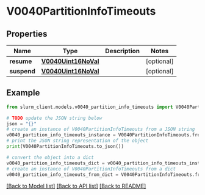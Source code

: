 # V0040PartitionInfoTimeouts


## Properties

Name | Type | Description | Notes
------------ | ------------- | ------------- | -------------
**resume** | [**V0040Uint16NoVal**](V0040Uint16NoVal.md) |  | [optional] 
**suspend** | [**V0040Uint16NoVal**](V0040Uint16NoVal.md) |  | [optional] 

## Example

```python
from slurm_client.models.v0040_partition_info_timeouts import V0040PartitionInfoTimeouts

# TODO update the JSON string below
json = "{}"
# create an instance of V0040PartitionInfoTimeouts from a JSON string
v0040_partition_info_timeouts_instance = V0040PartitionInfoTimeouts.from_json(json)
# print the JSON string representation of the object
print(V0040PartitionInfoTimeouts.to_json())

# convert the object into a dict
v0040_partition_info_timeouts_dict = v0040_partition_info_timeouts_instance.to_dict()
# create an instance of V0040PartitionInfoTimeouts from a dict
v0040_partition_info_timeouts_from_dict = V0040PartitionInfoTimeouts.from_dict(v0040_partition_info_timeouts_dict)
```
[[Back to Model list]](../README.md#documentation-for-models) [[Back to API list]](../README.md#documentation-for-api-endpoints) [[Back to README]](../README.md)


